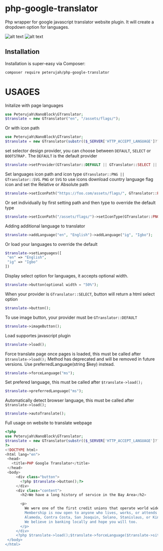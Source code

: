 # php-google-translator
Php wrapper for google javascript translator website plugin. It will create a dropdown option for languages.

![alt text](https://github.com/peterujah/php-google-translator/blob/df2497403282a8d3a9cd629649aa361d3100a503/assets/en.jpg)
![alt text](https://github.com/peterujah/php-google-translator/blob/df2497403282a8d3a9cd629649aa361d3100a503/assets/cn.jpg)


## Installation

Installation is super-easy via Composer:

```md
composer require peterujah/php-google-translator
```


# USAGES

Initalize with page languages
```php 
use Peterujah\NanoBlock\GTranslator;
$translate = new GTranslator("en", "/assets/flags/");
```

Or with icon path
```php 
use Peterujah\NanoBlock\GTranslator;
$translate = new GTranslator(substr(($_SERVER['HTTP_ACCEPT_LANGUAGE']??"en"), 0, 2));
```

set selector design provider, you can choose between `DEFAULT`, `SELECT` or `BOOTSTRAP.`
The `DEFAULT` is the default provider
```php 
$translate->setProvider(GTranslator::DEFAULT || GTranslator::SELECT || GTranslator::BOOTSTRAP);
```

Set languages icon path and icon type `GTranslator::PNG || GTranslator::SVG`.
`PNG` or `SVG` to use icons download country language flag icon and set the Relative or Absolute path

```php
$translate->setIconPath("https://foo.com/assets/flags/", GTranslator::PNG);
 ```
Or set individually by first setting path and then type to override the default type

```php
$translate->setIconPath("/assets/flags/")->setIconType(GTranslator::PNG);
 ```
 
 Adding additional language to translator
 ```php
 $translate->addLanguage("en", "English")->addLanguage("ig", "Igbo");
 ```
 
 Or load your languages to override the default 
 
 ```php
 $translate->setLanguages([
  "en" => "English",
  "ig" => "Igbo"
 ])
 ```
 
 Display select option for languages, it accepts optional width.
 ```php 
 $translate->button(optional width = "50%");
 ```
 
 When your provider is `GTranslator::SELECT`, button will return a html select option 
  ```php 
 $translate->button();
 ```
 
  To use image button, your provider must be `GTranslator::DEFAULT`
  ```php 
 $translate->imageButton();
 ```
 
 Load supportes javascript plugin
 ```php 
 $translate->load();
 ```
 
  Force translate page once pages is loaded, this must be called after `$translate->load();`
  Method has deprecated and will be removed in future versions. 
  Use preferredLanguage(string $key) instead.
 ```php 
$translate->forceLanguage("ms");
 ```

  Set prefered language, this must be called after `$translate->load();`
 ```php 
$translate->preferredLanguage("ms");
 ```

  Automatically detect browser language, this must be called after `$translate->load();`
 ```php 
$translate->autoTranslate();
 ```


 
 Full usage on website to translate webpage
 
 ```php
<?php 
 use Peterujah\NanoBlock\GTranslator;
 $translate = new GTranslator(substr(($_SERVER['HTTP_ACCEPT_LANGUAGE']??"en"), 0, 2), "/assets/flags/");
?>
<!DOCTYPE html>
<html lang="en">
  <head>
    <title>PHP Google Translator</title>
  </head>
  <body>
      <div class="button">
        <?php $translate->button();?>
      </div>
      <div class="content">
        <h2>We have a long history of service in the Bay Area</h2>

        <p>
          We were one of the first credit unions that operate world wide, founded in 1932 as City &amp; County Employees' Credit Union. 
          Membership is now open to anyone who lives, works, or attends school in 
          Alameda, Contra Costa, San Joaquin, Solano, Stanislaus, or Kings counties in California. 
          We believe in banking locally and hope you will too. 
        </p>
      </div>
      <?php $translate->load();$translate->forceLanguage($translate->siteLang);?>
  </body>
</html>
```
 
